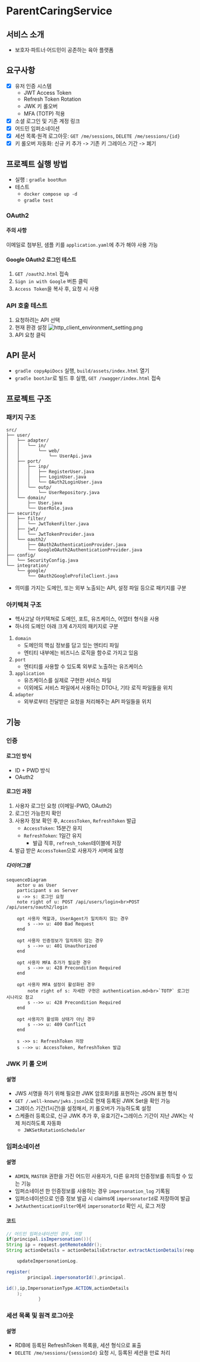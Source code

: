 # ParentCaringService

## 서비스 소개

- 보호자·파트너·어드민이 공존하는 육아 플랫폼

## 요구사항

- [X] 유저 인증 시스템
    - JWT Access Token
    - Refresh Token Rotation
    - JWK 키 롤오버
    - MFA (TOTP) 적용
- [X] 소셜 로그인 및 기존 계정 링크
- [X] 어드민 임퍼소네이션
- [X] 세션 목록·원격 로그아웃: `GET /me/sessions`, `DELETE /me/sessions/{id}`
- [X] 키 롤오버 자동화: 신규 키 추가 -> 기존 키 그레이스 기간 -> 폐기

## 프로젝트 실행 방법

- 실행 : `gradle bootRun`
- 테스트
    - `docker compose up -d`
    - `gradle test`

### OAuth2

#### 주의 사항

이메일로 첨부된, 샘플 키를 `application.yaml`에 추가 해야 사용 가능

#### Google OAuth2 로그인 테스트

1. `GET /oauth2.html` 접속
2. `Sign in with Google` 버튼 클릭
3. `Access Token`을 복사 후, 요청 시 사용

### API 호출 테스트

1. 요청하려는 API 선택
2. 현재 환경 설정
   ![http_client_environment_setting.png](docs/img/http_client_environment_setting.png)
3. API 요청 클릭

## API 문서

- `gradle copyApiDocs` 실행, `build/assets/index.html` 열기
- `gradle bootJar`로 빌드 후 실행, `GET /swagger/index.html` 접속

## 프로젝트 구조

### 패키지 구조

```text
src/
├── user/
│   ├── adapter/
│   │   └── in/
│   │       └── web/
│   │           └── UserApi.java
│   ├── port/
│   │   ├── inp/
│   │   │   ├── RegisterUser.java
│   │   │   ├── LoginUser.java
│   │   │   └── OAuth2LoginUser.java
│   │   └── outp/
│   │       └── UserRepository.java
│   └── domain/
│       ├── User.java
│       └── UserRole.java
├── security/
│   ├── filter/
│   │   └── JwtTokenFilter.java
│   ├── jwt/
│   │   └── JwtTokenProvider.java
│   └── oauth2/
│       ├── OAuth2AuthenticationProvider.java
│       └── GoogleOAuth2AuthenticationProvider.java
├── config/
│   └── SecurityConfig.java
└── integration/
    └── google/
        └── OAuth2GoogleProfileClient.java
```

- 의미를 가지는 도메인, 또는 외부 노출되는 API, 설정 파일 등으로 패키지를 구분

### 아키텍쳐 구조

- 헥사고날 아키텍쳐로 도메인, 포트, 유즈케이스, 어뎁터 형식을 사용
- 하나의 도메인 아래 크게 4가지의 패키지로 구분

1. `domain`
    - 도메인의 핵심 정보를 담고 있는 엔티티 파일
    - 엔티티 내부에는 비즈니스 로직을 함수로 가지고 있음
2. `port`
    - 엔티티를 사용할 수 있도록 외부로 노출하는 유즈케이스
3. `application`
    - 유즈케이스를 실제로 구현한 서비스 파일
    - 이외에도 서비스 파일에서 사용하는 DTO나, 기타 로직 파일들을 위치
4. `adapter`
    - 외부로부터 전달받은 요청을 처리해주는 API 파일들을 위치

## 기능

### 인증

#### 로그인 방식

- ID + PWD 방식
- OAuth2

#### 로그인 과정

1. 사용자 로그인 요청 (이메일-PWD, OAuth2)
2. 로그인 가능한지 확인
3. 사용자 정보 확인 후, `AccessToken`, `RefreshToken` 발급
    - `AccessToken`: 15분간 유지
    - `RefreshToken`: 1일간 유지
        - 발급 직후, `refresh_token`테이블에 저장
4. 발급 받은 `AccessToken`으로 사용자가 서버에 요청

##### 다이어그램

```mermaid
sequenceDiagram
    actor u as User
    participant s as Server
    u ->> s: 로그인 요청
    note right of u: POST /api/users/login<br>POST /api/users/oauth2/login

    opt 사용자 역할과, UserAgent가 일치하지 않는 경우
        s -->> u: 400 Bad Request
    end

    opt 사용자 인증정보가 일치하지 않는 경우
        s -->> u: 401 Unauthorized
    end

    opt 사용자 MFA 추가가 필요한 경우
        s -->> u: 428 Precondition Required
    end

    opt 사용자 MFA 설정이 활성화된 경우
        note right of s: 자세한 구현은 authentication.md<br>`TOTP` 로그인 시나리오 참고
        s -->> u: 428 Precondition Required
    end

    opt 사용자가 활성화 상태가 아닌 경우
        s -->> u: 409 Conflict
    end

    s ->> s: RefreshToken 저장
    s -->> u: AccessToken, RefreshToken 발급
```

### JWK 키 롤 오버

#### 설명

- JWS 서명을 하기 위해 필요한 JWK 암호화키를 표현하는 JSON 표현 형식
- `GET /.well-known/jwks.json`으로 현재 등록된 JWK Set을 확인 가능
- 그레이스 기간(1시간)을 설정해서, 키 롤오버가 가능하도록 설정
- 스케줄러 등록으로, 신규 JWK 추가 후, 유효기간+그레이스 기간이 지난 JWK는 삭제 처리하도록 자동화
    - `JWKSetRotationScheduler`

### 임퍼소네이션

#### 설명

- `ADMIN`, `MASTER` 권한을 가진 어드민 사용자가, 다른 유저의 인증정보를 취득할 수 있는 기능
- 임퍼소네이션 한 인증정보를 사용하는 경우 `impersonation_log` 기록됨
- 임퍼소네이션으로 인증 정보 발급 시 claims에 `impersonatorId`로 저장하여 발급
- `JwtAuthenticationFilter`에서 `impersonatorId` 확인 시, 로그 저장

#### 코드

```java
// 어드민 임퍼소네이션인 경우, 저장
if(principal.isImpersonation()){
String ip = request.getRemoteAddr();
String actionDetails = actionDetailsExtractor.extractActionDetails(request);

    updateImpersonationLog.

register(
        principal.impersonatorId(),principal.

id(),ip,ImpersonationType.ACTION,actionDetails
    );
            }
```

### 세션 목록 및 원격 로그아웃

#### 설명

- RDB에 등록된 RefreshToken 목록을, 세션 형식으로 표출
- `DELETE /me/sessions/{sessionId}` 요청 시, 등록된 세션을 만료 처리
